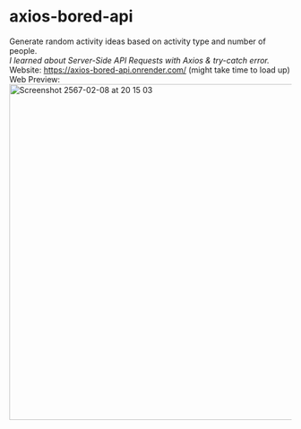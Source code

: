 # axios-bored-api
Generate random activity ideas based on activity type and number of people. <br>
<i>I learned about Server-Side API Requests with Axios & try-catch error.</i><br>
Website: https://axios-bored-api.onrender.com/ (might take time to load up)<br>
Web Preview: <br>
<img width="600" alt="Screenshot 2567-02-08 at 20 15 03" src="https://github.com/chanikayay/axios-bored-api/assets/148809457/70b2fd22-5b7c-4135-aa7a-60c2a0adc070">

